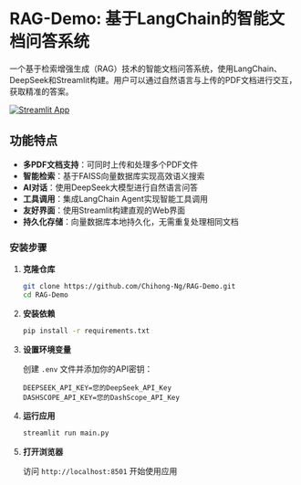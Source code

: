 # RAG-Demo: 基于LangChain的智能文档问答系统

一个基于检索增强生成（RAG）技术的智能文档问答系统，使用LangChain、DeepSeek和Streamlit构建。用户可以通过自然语言与上传的PDF文档进行交互，获取精准的答案。

[![Streamlit App](https://static.streamlit.io/badges/streamlit_badge_black_white.svg)](https://my-rag-demo.streamlit.app/) 


## 功能特点

-  **多PDF文档支持**：可同时上传和处理多个PDF文件
-  **智能检索**：基于FAISS向量数据库实现高效语义搜索
-  **AI对话**：使用DeepSeek大模型进行自然语言问答
-  **工具调用**：集成LangChain Agent实现智能工具调用
-  **友好界面**：使用Streamlit构建直观的Web界面
-  **持久化存储**：向量数据库本地持久化，无需重复处理相同文档

### 安装步骤

1. **克隆仓库**
   ```bash
   git clone https://github.com/Chihong-Ng/RAG-Demo.git
   cd RAG-Demo
   ```

2. **安装依赖**
   ```bash
   pip install -r requirements.txt
   ```

3. **设置环境变量**
   
   创建 `.env` 文件并添加你的API密钥：
   ```
   DEEPSEEK_API_KEY=您的DeepSeek_API_Key
   DASHSCOPE_API_KEY=您的DashScope_API_Key
   ```

4. **运行应用**
   ```bash
   streamlit run main.py
   ```

5. **打开浏览器**
   
   访问 `http://localhost:8501` 开始使用应用
